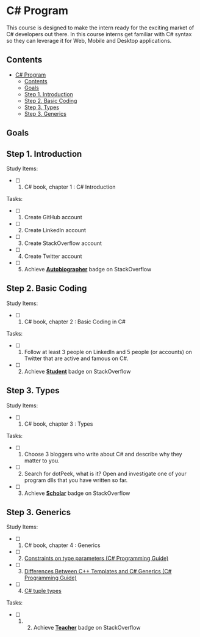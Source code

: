 # C# Program <!-- omit in toc-->

This course is designed to make the intern ready for the exciting market of C# developers out there. In this course interns get familiar with C# syntax so they can leverage it for Web, Mobile and Desktop applications.

## Contents <!-- omit in toc-->
- [C# Program ](#C-Program)
  - [Contents ](#Contents)
  - [Goals](#Goals)
  - [Step 1. Introduction](#Step-1-Introduction)
  - [Step 2. Basic Coding](#Step-2-Basic-Coding)
  - [Step 3. Types](#Step-3-Types)
  - [Step 3. Generics](#Step-3-Generics)

## Goals

## Step 1. Introduction

Study Items:
- [ ] 1. C# book, chapter 1 : C# Introduction

Tasks:

- [ ] 1. Create GitHub account
- [ ] 2. Create LinkedIn account
- [ ] 3. Create StackOverflow account
- [ ] 4. Create Twitter account
- [ ] 5. Achieve [**Autobiographer**](https://stackoverflow.com/help/badges/9/autobiographer) badge on StackOverflow


## Step 2. Basic Coding
Study Items:
- [ ] 1. C# book, chapter 2 : Basic Coding in C#

Tasks:
- [ ] 1. Follow at least 3 people on LinkedIn and 5 people (or accounts) on Twitter that are active and famous on C#.
- [ ] 2. Achieve [**Student**](https://stackoverflow.com/help/badges/2/student) badge on StackOverflow



## Step 3. Types
Study Items:
- [ ] 1. C# book, chapter 3 : Types

Tasks:
- [ ] 1. Choose 3 bloggers who write about C# and describe why they matter to you.
- [ ] 2. Search for dotPeek, what is it? Open and investigate one of your program dlls that you have written so far.
- [ ] 3. Achieve [**Scholar**](https://stackoverflow.com/help/badges/10/scholar) badge on StackOverflow

## Step 3. Generics
Study Items:
- [ ] 1. C# book, chapter 4 : Generics
- [ ] 2. [Constraints on type parameters (C# Programming Guide)](https://docs.microsoft.com/en-us/dotnet/csharp/programming-guide/generics/constraints-on-type-parameters)
- [ ] 3. [Differences Between C++ Templates and C# Generics (C# Programming Guide)](https://docs.microsoft.com/en-us/dotnet/csharp/programming-guide/generics/differences-between-cpp-templates-and-csharp-generics)
- [ ] 4. [C# tuple types](https://docs.microsoft.com/en-us/dotnet/csharp/tuples
)

Tasks:
- [ ] 1. 2. Achieve [**Teacher**](https://stackoverflow.com/help/badges/1/teacher) badge on StackOverflow

